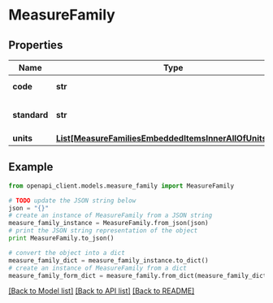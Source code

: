 # MeasureFamily


## Properties
Name | Type | Description | Notes
------------ | ------------- | ------------- | -------------
**code** | **str** | Measure family code | 
**standard** | **str** | Measure family standard | [optional] 
**units** | [**List[MeasureFamiliesEmbeddedItemsInnerAllOfUnitsInner]**](MeasureFamiliesEmbeddedItemsInnerAllOfUnitsInner.md) | Family units | [optional] 

## Example

```python
from openapi_client.models.measure_family import MeasureFamily

# TODO update the JSON string below
json = "{}"
# create an instance of MeasureFamily from a JSON string
measure_family_instance = MeasureFamily.from_json(json)
# print the JSON string representation of the object
print MeasureFamily.to_json()

# convert the object into a dict
measure_family_dict = measure_family_instance.to_dict()
# create an instance of MeasureFamily from a dict
measure_family_form_dict = measure_family.from_dict(measure_family_dict)
```
[[Back to Model list]](../README.md#documentation-for-models) [[Back to API list]](../README.md#documentation-for-api-endpoints) [[Back to README]](../README.md)


